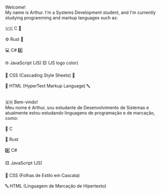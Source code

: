 <p align="left">Welcome!<br>My name is Arthur. I'm a Systems Development student, and I'm currently studying programming and markup languages such as:<br><br>    🇺🇸 C 🧠<br><br>    ⚙️ Rust 🦀<br><br>    💻 C# #️⃣<br><br>    🌐 JavaScript (JS) 🟨 (JS logo color)<br><br>    🎨 CSS (Cascading Style Sheets) 🎨<br><br>    🧾 HTML (HyperText Markup Language) 🔤<br><br><br>🇧🇷 Bem-vindo!<br>Meu nome é Arthur, sou estudante de Desenvolvimento de Sistemas e atualmente estou estudando linguagens de programação e de marcação, como:<br><br>    🧠 C<br><br>    🦀 Rust<br><br>    #️⃣ C#<br><br>    🟨 JavaScript (JS)<br><br>    🎨 CSS (Folhas de Estilo em Cascata)<br><br>    🔤 HTML (Linguagem de Marcação de Hipertexto)</p>

###
